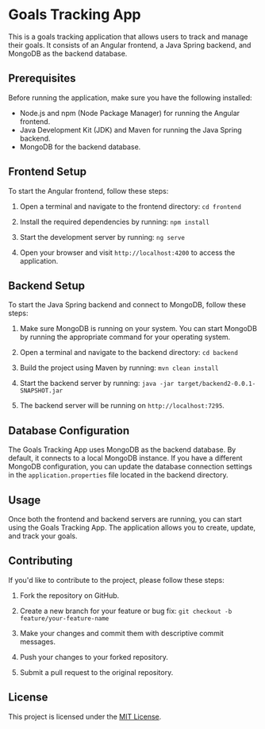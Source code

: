 # Goals Tracking App

This is a goals tracking application that allows users to track and manage their goals. It consists of an Angular frontend, a Java Spring backend, and MongoDB as the backend database.

## Prerequisites

Before running the application, make sure you have the following installed:

- Node.js and npm (Node Package Manager) for running the Angular frontend.
- Java Development Kit (JDK) and Maven for running the Java Spring backend.
- MongoDB for the backend database.

## Frontend Setup

To start the Angular frontend, follow these steps:

1. Open a terminal and navigate to the frontend directory: `cd frontend`

2. Install the required dependencies by running: `npm install`

3. Start the development server by running: `ng serve`

4. Open your browser and visit `http://localhost:4200` to access the application.

## Backend Setup

To start the Java Spring backend and connect to MongoDB, follow these steps:

1. Make sure MongoDB is running on your system. You can start MongoDB by running the appropriate command for your operating system.

2. Open a terminal and navigate to the backend directory: `cd backend`

3. Build the project using Maven by running: `mvn clean install`

4. Start the backend server by running: `java -jar target/backend2-0.0.1-SNAPSHOT.jar`

5. The backend server will be running on `http://localhost:7295`.

## Database Configuration

The Goals Tracking App uses MongoDB as the backend database. By default, it connects to a local MongoDB instance. If you have a different MongoDB configuration, you can update the database connection settings in the `application.properties` file located in the backend directory.

## Usage

Once both the frontend and backend servers are running, you can start using the Goals Tracking App. The application allows you to create, update, and track your goals.

## Contributing

If you'd like to contribute to the project, please follow these steps:

1. Fork the repository on GitHub.

2. Create a new branch for your feature or bug fix: `git checkout -b feature/your-feature-name`

3. Make your changes and commit them with descriptive commit messages.

4. Push your changes to your forked repository.

5. Submit a pull request to the original repository.

## License

This project is licensed under the [MIT License](LICENSE).


